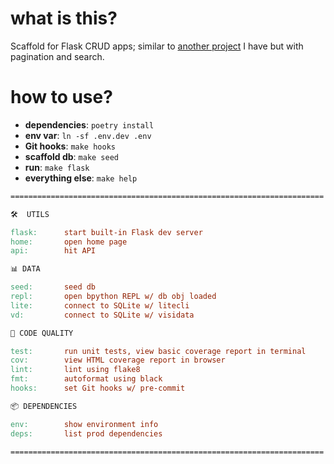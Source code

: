 # what is this?

Scaffold for Flask CRUD apps; similar to [another project](https://github.com/zachvalenta/flask-skeleton) I have but with pagination and search.

# how to use?

* __dependencies__: `poetry install`
* __env var__: `ln -sf .env.dev .env`
* __Git hooks__: `make hooks`
* __scaffold db__: `make seed`
* __run__: `make flask`
* __everything else__: `make help`

```Makefile
======================================================================

🛠  UTILS

flask:      start built-in Flask dev server
home:       open home page
api:        hit API

📊 DATA

seed:       seed db
repl:       open bpython REPL w/ db obj loaded
lite:       connect to SQLite w/ litecli
vd:         connect to SQLite w/ visidata

🤖 CODE QUALITY

test:       run unit tests, view basic coverage report in terminal
cov:        view HTML coverage report in browser
lint:       lint using flake8
fmt:        autoformat using black
hooks:      set Git hooks w/ pre-commit

📦 DEPENDENCIES

env:        show environment info
deps:       list prod dependencies

======================================================================
```
